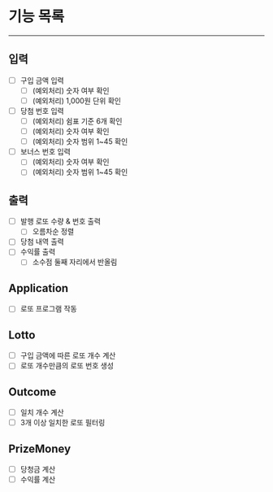 # 기능 목록

---

## 입력
- [ ] 구입 금액 입력
  - [ ] (예외처리) 숫자 여부 확인
  - [ ] (예외처리) 1,000원 단위 확인
- [ ] 당첨 번호 입력
  - [ ] (예외처리) 쉼표 기준 6개 확인
  - [ ] (예외처리) 숫자 여부 확인
  - [ ] (예외처리) 숫자 범위 1~45 확인
- [ ] 보너스 번호 입력
  - [ ] (예외처리) 숫자 여부 확인
  - [ ] (예외처리) 숫자 범위 1~45 확인

## 출력
- [ ] 발행 로또 수량 & 번호 출력
  - [ ] 오름차순 정렬
- [ ] 당첨 내역 출력
- [ ] 수익률 출력
  - [ ] 소수점 둘째 자리에서 반올림

## Application
- [ ] 로또 프로그램 작동

## Lotto
- [ ] 구입 금액에 따른 로또 개수 계산
- [ ] 로또 개수만큼의 로또 번호 생성

## Outcome
- [ ] 일치 개수 계산
- [ ] 3개 이상 일치한 로또 필터링

## PrizeMoney
- [ ] 당청금 계산
- [ ] 수익률 계산